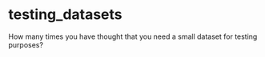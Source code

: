 # testing_datasets
How many times you have thought that you need a small dataset for testing purposes?

